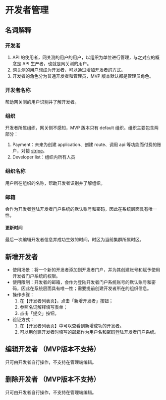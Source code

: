 
# 开发者管理

## 名词解释

### 开发者

1. API 的使用者，网关测的用户的用户，以组织为单位进行管理，与之对应的概念是 API 生产者，也就是网关测的用户。
2. 网关测的用户想成为开发者，可以通过增加开发者的方式。
3. 开发者的角色分为普通开发者和管理员，MVP 版本默认都是管理员角色。

### 开发者名称

帮助网关测的用户识别并了解开发者。

### 组织

开发者所属组织，网关侧不感知，MVP 版本只有 default 组织。组织主要包含两部分：
1. Payment：未来为创建 application、创建 route、调用 api 等功能而付费的账户，对接 [stripe](https://stripe.com/zh-cn-us)。
2. Developer list：组织内所有人员 

### 组织名称

用户所在组织的名称，帮助开发者识别并了解组织。

### 邮箱

会作为开发者登陆开发者门户系统的默认账号和密码，因此在系统层面具有唯一性。

#### 更新时间

最后一次编辑开发者信息并成功生效的时间，时区为当前集群所属时区。

## 新增开发者

- 使用场景：将一个新的开发者添加到开发者门户，并为其创建账号和赋予使用开发者门户系统的权限。
- 使用限制：开发者的邮箱，会作为登陆开发者门户系统账号的默认账号和密码，因此在系统层面具有唯一性；需要提前创建开发者所在的组织信息。
- 操作步骤：
  1. 在【开发者列表页】，点击「新增开发者」按钮；
  2. 参照名词解释填写表单；
  3. 点击「提交」按钮。
- 验证方式：
  1. 在【开发者列表页】中可以查看到新增成功的开发者。 
  2. 可以用创建开发者时填写的邮箱作为用户名和密码登陆开发者门户系统。

## 编辑开发者 （MVP版本不支持）

只可由开发者自行操作，不支持在管理端编辑。

## 删除开发者 （MVP版本不支持）

只可由开发者自行操作，不支持在管理端编辑。
